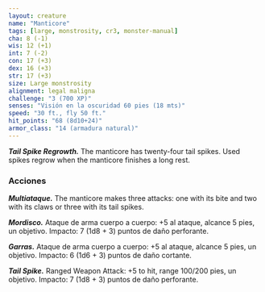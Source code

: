 ```yaml
---
layout: creature
name: "Manticore"
tags: [large, monstrosity, cr3, monster-manual]
cha: 8 (-1)
wis: 12 (+1)
int: 7 (-2)
con: 17 (+3)
dex: 16 (+3)
str: 17 (+3)
size: Large monstrosity
alignment: legal maligna
challenge: "3 (700 XP)"
senses: "Visión en la oscuridad 60 pies (18 mts)"
speed: "30 ft., fly 50 ft."
hit_points: "68 (8d10+24)"
armor_class: "14 (armadura natural)"
---
```


***Tail Spike Regrowth.*** The manticore has twenty-four tail spikes. Used spikes regrow when the manticore finishes a long rest.

### Acciones

***Multiataque.*** The manticore makes three attacks: one with its bite and two with its claws or three with its tail spikes.

***Mordisco.*** Ataque de arma cuerpo a cuerpo: +5 al ataque, alcance 5 pies, un objetivo. Impacto: 7 (1d8 + 3) puntos de daño perforante.

***Garras.*** Ataque de arma cuerpo a cuerpo: +5 al ataque, alcance 5 pies, un objetivo. Impacto: 6 (1d6 + 3) puntos de daño cortante.

***Tail Spike.*** Ranged Weapon Attack: +5 to hit, range 100/200 pies, un objetivo. Impacto: 7 (1d8 + 3) puntos de daño perforante.